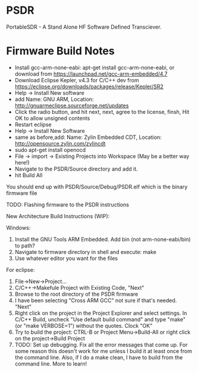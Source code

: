 PSDR
====

PortableSDR - A Stand Alone HF Software Defined Transciever.



Firmware Build Notes
====================

* Install gcc-arm-none-eabi: apt-get install gcc-arm-none-eabi, or download from https://launchpad.net/gcc-arm-embedded/4.7
* Download Eclipse Kepler, v4.3 for C/C++ dev from https://eclipse.org/downloads/packages/release/Kepler/SR2
* Help -> Install New software
* add Name: GNU ARM, Location: http://gnuarmeclipse.sourceforge.net/updates
* Click the radio button, and hit next, next, agree to the license, finsh, Hit OK to allow unsigned contents
* Restart eclipse
* Help -> Install New Software
* same as before,add: Name: Zylin Embedded CDT, Location: http://opensource.zylin.com/zylincdt 
* sudo apt-get install openocd
* File -> import -> Existing Projects into Workspace (May be a better way here!)
* Navigate to the PSDR/Source directory and add it.
* hit Build All

You should end up with PSDR/Source/Debug/PSDR.elf  which is the binary firmware file

TODO: Flashing firmware to the PSDR instructions





New Architecture Build Instructions (WIP):

Windows:
1. Install the GNU Tools ARM Embedded. Add bin (not arm-none-eabi/bin) to path?
2. Navigate to firmware directory in shell and execute: make
3. Use whatever editor you want for the files

For eclipse:
1. File->New->Project...
2. C/C++->Makefule Project with Existing Code, "Next"
3. Browse to the root directory of the PSDR firmware
4. I have been selecting "Cross ARM GCC" not sure if that's needed. "Next"
5. Right click on the project in the Project Explorer and select settings. In C/C++ Build, uncheck "Use default build command" and type "make" (or "make VERBOSE=1") without the quotes. Clock "OK"
6. Try to build the project: CTRL-B or Project Menu->Build-All or right click on the project->Build Project
7. TODO: Set up debugging. Fix all the error messages that come up.
For some reason this doesn't work for me unless I build it at least once from the command line. Also, if I do a make clean, I have to build from the command line. More to learn!